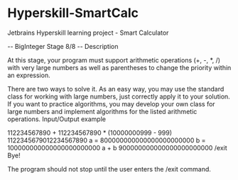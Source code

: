 # Hyperskill-SmartCalc
Jetbrains Hyperskill learning project - Smart Calculator


-- BigInteger Stage 8/8 --
Description

At this stage, your program must support arithmetic operations (+, -, *, /) with very large numbers as well as parentheses to change the priority within an expression.

There are two ways to solve it. As an easy way, you may use the standard class for working with large numbers, just correctly apply it to your solution. If you want to practice algorithms, you may develop your own class for large numbers and implement algorithms for the listed arithmetic operations.
Input/Output example

112234567890 + 112234567890 * (10000000999 - 999)
1122345679012234567890
a = 800000000000000000000000
b = 100000000000000000000000
a + b
900000000000000000000000
/exit
Bye!

The program should not stop until the user enters the /exit command.